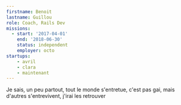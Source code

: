 ```yaml
---
firstname: Benoit
lastname: Guillou
role: Coach, Rails Dev
missions:
  - start: '2017-04-01'
    end: '2018-06-30'
    status: independent
    employer: octo
startups:
    - avril
    - clara
    - maintenant
---
```


Je sais, un peu partout, tout le monde s'entretue, c'est pas gai, mais d'autres s'entrevivent, j'irai les retrouver
